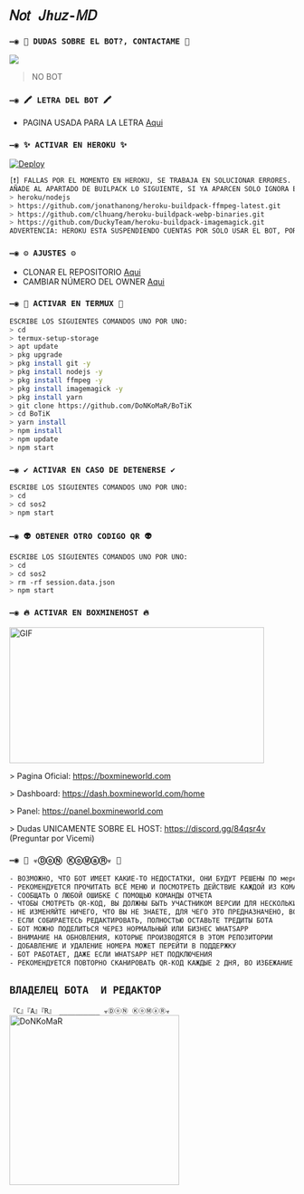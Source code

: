 # `𝑁𝑜𝑡 𝐽ℎ𝑢𝑧-𝑀𝐷 `

### `—◉ 👑 DUDAS SOBRE EL BOT?, CONTACTAME 👑`
<a href="http://wa.me/79010070455" target="blank"><img src="https://img.shields.io/badge/JHUSZ-25D366?style=for-the-badge&logo=whatsapp&logoColor=white" /></a>
> NO BOT

### `—◉ 🖍 LETRA DEL BOT 🖍`
- PAGINA USADA PARA LA LETRA [Aqui](https://smiley.cool/es/weirdmaker.php)

### `—◉ ✨ ACTIVAR EN HEROKU ✨`
[![Deploy](https://www.herokucdn.com/deploy/button.svg)](https://heroku.com/deploy?template=https://github.com/BrunoSobrino/TheMystic-Bot-MD)
```bash
[❗] FALLAS POR EL MOMENTO EN HEROKU, SE TRABAJA EN SOLUCIONAR ERRORES.
AÑADE AL APARTADO DE BUILPACK LO SIGUIENTE, SI YA APARCEN SOLO IGNORA ESTA PARTE:
> heroku/nodejs
> https://github.com/jonathanong/heroku-buildpack-ffmpeg-latest.git
> https://github.com/clhuang/heroku-buildpack-webp-binaries.git
> https://github.com/DuckyTeam/heroku-buildpack-imagemagick.git
ADVERTENCIA: HEROKU ESTA SUSPENDIENDO CUENTAS POR SOLO USAR EL BOT, POR AHORA NO ES RECOMENDABLE USAR EL BOT EN HEROKU!
```

### `—◉ ⚙️ AJUSTES ⚙️`
- CLONAR EL REPOSITORIO [Aqui](https://github.com/s1995s1/sos2/fork)
- CAMBIAR NÚMERO DEL OWNER [Aqui](https://github.com/s1995s1/sos2/blob/master/config.js)

### `—◉ 👾 ACTIVAR EN TERMUX 👾`
```bash
ESCRIBE LOS SIGUIENTES COMANDOS UNO POR UNO:
> cd
> termux-setup-storage
> apt update 
> pkg upgrade 
> pkg install git -y
> pkg install nodejs -y
> pkg install ffmpeg -y
> pkg install imagemagick -y
> pkg install yarn
> git clone https://github.com/DoNKoMaR/BoTiK
> cd BoTiK
> yarn install 
> npm install
> npm update
> npm start
```

### `—◉ ✔️ ACTIVAR EN CASO DE DETENERSE ✔️`
```bash
ESCRIBE LOS SIGUIENTES COMANDOS UNO POR UNO:
> cd 
> cd sos2
> npm start
```

### `—◉ 👽 OBTENER OTRO CODIGO QR 👽`
```bash
ESCRIBE LOS SIGUIENTES COMANDOS UNO POR UNO:
> cd 
> cd sos2
> rm -rf session.data.json
> npm start
```

### `—◉ 🔥 ACTIVAR EN BOXMINEHOST 🔥`
<img src="https://raw.githubusercontent.com/IdkJhus/sos2/master/src/Pre%20Bot%20Publi.png" alt="GIF" width="450" height="240"/>
<p>> Pagina Oficial:
<a href="https://boxmineworld.com">https://boxmineworld.com</a>
<p>> Dashboard:
<a href="https://dash.boxmineworld.com/home">https://dash.boxmineworld.com/home</a>
<p>> Panel:
<a href="https://panel.boxmineworld.com">https://panel.boxmineworld.com</a>
<p>> Dudas UNICAMENTE SOBRE EL HOST:
<a href="https://discord.gg/84qsr4v">https://discord.gg/84qsr4v</a> (Preguntar por Vicemi)
</p>

### `—◉ 📝 ☣ⒹⓞⓃ ⓀⓞⓂⓐⓇ☣ 📝`
```bash
- ВОЗМОЖНО, ЧТО БОТ ИМЕЕТ КАКИЕ-ТО НЕДОСТАТКИ, ОНИ БУДУТ РЕШЕНЫ ПО мере их обнаружения
- РЕКОМЕНДУЕТСЯ ПРОЧИТАТЬ ВСЁ МЕНЮ И ПОСМОТРЕТЬ ДЕЙСТВИЕ КАЖДОЙ ИЗ КОМАНД
- СООБЩАТЬ О ЛЮБОЙ ОШИБКЕ С ПОМОЩЬЮ КОМАНДЫ ОТЧЕТА
- ЧТОБЫ СМОТРЕТЬ QR-КОД, ВЫ ДОЛЖНЫ БЫТЬ УЧАСТНИКОМ ВЕРСИИ ДЛЯ НЕСКОЛЬКИХ УСТРОЙСТВ (БЕТА) WHATSAPP
- НЕ ИЗМЕНЯЙТЕ НИЧЕГО, ЧТО ВЫ НЕ ЗНАЕТЕ, ДЛЯ ЧЕГО ЭТО ПРЕДНАЗНАЧЕНО, ВО ИЗБЕЖАНИЕ ПРОБЛЕМ ИЛИ ОШИБОК
- ЕСЛИ СОБИРАЕТЕСЬ РЕДАКТИРОВАТЬ, ПОЛНОСТЬЮ ОСТАВЬТЕ ТРЕДИТЫ БОТА
- БОТ МОЖНО ПОДЕЛИТЬСЯ ЧЕРЕЗ НОРМАЛЬНЫЙ ИЛИ БИЗНЕС WHATSAPP
- ВНИМАНИЕ НА ОБНОВЛЕНИЯ, КОТОРЫЕ ПРОИЗВОДЯТСЯ В ЭТОМ РЕПОЗИТОРИИ
- ДОБАВЛЕНИЕ И УДАЛЕНИЕ НОМЕРА МОЖЕТ ПЕРЕЙТИ В ПОДДЕРЖКУ
- БОТ РАБОТАЕТ, ДАЖЕ ЕСЛИ WHATSAPP НЕТ ПОДКЛЮЧЕНИЯ
- РЕКОМЕНДУЕТСЯ ПОВТОРНО СКАНИРОВАТЬ QR-КОД КАЖДЫЕ 2 ДНЯ, ВО ИЗБЕЖАНИЕ ПРОБЛЕМ ИЛИ ОШИБОК
```

## `ВЛАДЕЛЕЦ БОТА  И РЕДАКТОР` 
`『C』『A』『R』 __________ ☣ⒹⓞⓃ ⓀⓞⓂⓐⓇ☣`
<a href="https://github.com/DoNKoMaR"><img src="https://github.com/DoNKoMaR.png" width="300" height="300" alt="DoNKoMaR"/></a>


